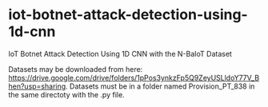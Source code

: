 # iot-botnet-attack-detection-using-1d-cnn
IoT Botnet Attack Detection Using 1D CNN with the N-BaIoT Dataset

Datasets may be downloaded from here: https://drive.google.com/drive/folders/1pPos3ynkzFp5Q9ZeyUSLldoY77V_Bhen?usp=sharing.
Datasets must be in a folder named Provision_PT_838 in the same directoty with the .py file.
